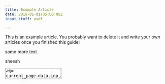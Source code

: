 ```yaml
---
title: Example Article
date: 2019-01-01T05:00:00Z
input_stuff: asdf

---
```

This is an example article. You probably want to delete it and write your own articles once you finished this guide!

some more text

sheesh

<textarea><%= current_page.data.input_stuff %></textarea>